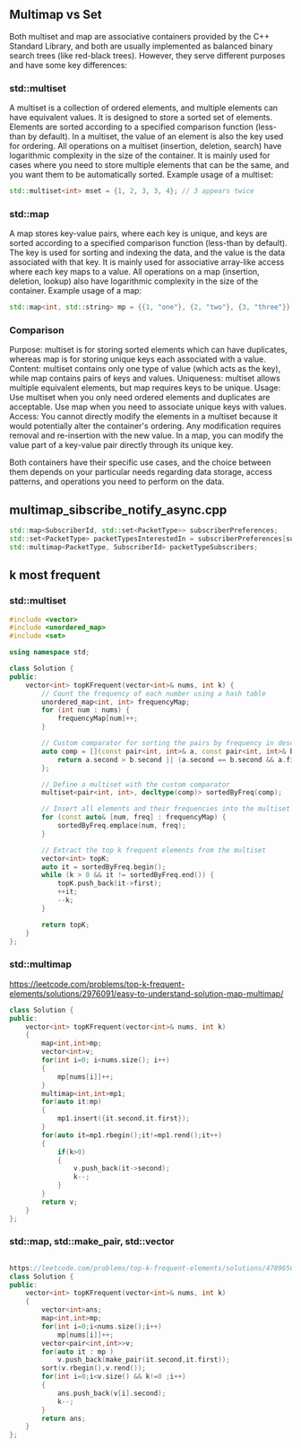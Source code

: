## Multimap vs Set
Both multiset and map are associative containers provided by the C++ Standard Library, and both are usually implemented as balanced binary search trees (like red-black trees). However, they serve different purposes and have some key differences:

### std::multiset

A multiset is a collection of ordered elements, and multiple elements can have equivalent values.
It is designed to store a sorted set of elements. Elements are sorted according to a specified comparison function (less-than by default).
In a multiset, the value of an element is also the key used for ordering.
All operations on a multiset (insertion, deletion, search) have logarithmic complexity in the size of the container.
It is mainly used for cases where you need to store multiple elements that can be the same, and you want them to be automatically sorted.
Example usage of a multiset:

```C++
std::multiset<int> mset = {1, 2, 3, 3, 4}; // 3 appears twice
```

### std::map

A map stores key-value pairs, where each key is unique, and keys are sorted according to a specified comparison function (less-than by default).
The key is used for sorting and indexing the data, and the value is the data associated with that key.
It is mainly used for associative array-like access where each key maps to a value.
All operations on a map (insertion, deletion, lookup) also have logarithmic complexity in the size of the container.
Example usage of a map:

```C++
std::map<int, std::string> mp = {{1, "one"}, {2, "two"}, {3, "three"}};
```

### Comparison

Purpose: multiset is for storing sorted elements which can have duplicates, whereas map is for storing unique keys each associated with a value.
Content: multiset contains only one type of value (which acts as the key), while map contains pairs of keys and values.
Uniqueness: multiset allows multiple equivalent elements, but map requires keys to be unique.
Usage: Use multiset when you only need ordered elements and duplicates are acceptable. Use map when you need to associate unique keys with values.
Access: You cannot directly modify the elements in a multiset because it would potentially alter the container's ordering. Any modification requires removal and re-insertion with the new value. In a map, you can modify the value part of a key-value pair directly through its unique key.

Both containers have their specific use cases, and the choice between them depends on your particular needs regarding data storage, access patterns, and operations you need to perform on the data.

## multimap_sibscribe_notify_async.cpp
```C++
std::map<SubscriberId, std::set<PacketType>> subscriberPreferences;
std::set<PacketType> packetTypesInterestedIn = subscriberPreferences[subscriberId];
std::multimap<PacketType, SubscriberId> packetTypeSubscribers;
```

## k most frequent

### std::multiset
```C++
#include <vector>
#include <unordered_map>
#include <set>

using namespace std;

class Solution {
public:
    vector<int> topKFrequent(vector<int>& nums, int k) {
        // Count the frequency of each number using a hash table
        unordered_map<int, int> frequencyMap;
        for (int num : nums) {
            frequencyMap[num]++;
        }

        // Custom comparator for sorting the pairs by frequency in descending order
        auto comp = [](const pair<int, int>& a, const pair<int, int>& b) {
            return a.second > b.second || (a.second == b.second && a.first < b.first);
        };

        // Define a multiset with the custom comparator
        multiset<pair<int, int>, decltype(comp)> sortedByFreq(comp);

        // Insert all elements and their frequencies into the multiset
        for (const auto& [num, freq] : frequencyMap) {
            sortedByFreq.emplace(num, freq);
        }

        // Extract the top k frequent elements from the multiset
        vector<int> topK;
        auto it = sortedByFreq.begin();
        while (k > 0 && it != sortedByFreq.end()) {
            topK.push_back(it->first);
            ++it;
            --k;
        }

        return topK;
    }
};
```

### std::multimap

https://leetcode.com/problems/top-k-frequent-elements/solutions/2976091/easy-to-understand-solution-map-multimap/
```C++
class Solution {
public:
    vector<int> topKFrequent(vector<int>& nums, int k)
    {
        map<int,int>mp;
        vector<int>v;
        for(int i=0; i<nums.size(); i++)
        {
            mp[nums[i]]++;
        }
        multimap<int,int>mp1;
        for(auto it:mp)
        {
            mp1.insert({it.second,it.first});
        }
        for(auto it=mp1.rbegin();it!=mp1.rend();it++)
        {
            if(k>0)
            {
                v.push_back(it->second);
                k--;
            }
        }
        return v;
    }
};
```

### std::map, std::make_pair, std::vector

```C++

https://leetcode.com/problems/top-k-frequent-elements/solutions/4789656/beats-100-of-users-with-c-using-vector-using-map-using-pair-step-by-step-explain/
class Solution {
public:
    vector<int> topKFrequent(vector<int>& nums, int k)
    {
        vector<int>ans;
        map<int,int>mp;
        for(int i=0;i<nums.size();i++)
            mp[nums[i]]++;
        vector<pair<int,int>>v;
        for(auto it : mp )
            v.push_back(make_pair(it.second,it.first));
        sort(v.rbegin(),v.rend());
        for(int i=0;i<v.size() && k!=0 ;i++)
        {
            ans.push_back(v[i].second);
            k--;
        }
        return ans;
    }
};
```
